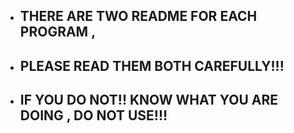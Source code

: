 - ## THERE ARE TWO README FOR EACH PROGRAM , 

- ## PLEASE READ THEM BOTH CAREFULLY!!!

- ## IF YOU DO NOT!! KNOW WHAT YOU ARE DOING , DO NOT USE!!!
